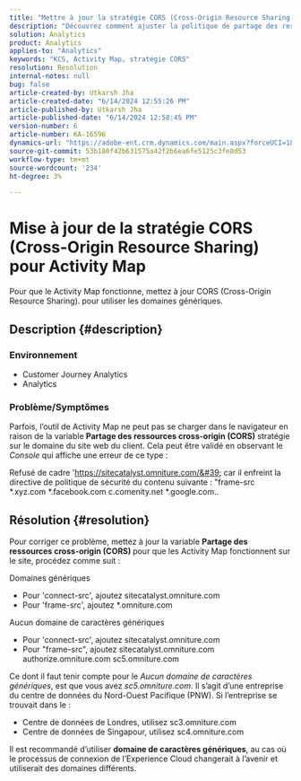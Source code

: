 ```yaml
---
title: "Mettre à jour la stratégie CORS (Cross-Origin Resource Sharing) pour Activity Map"
description: "Découvrez comment ajuster la politique de partage des ressources cross-origin pour utiliser l’outil de Activity Map."
solution: Analytics
product: Analytics
applies-to: "Analytics"
keywords: "KCS, Activity Map, stratégie CORS"
resolution: Resolution
internal-notes: null
bug: false
article-created-by: Utkarsh Jha
article-created-date: "6/14/2024 12:55:26 PM"
article-published-by: Utkarsh Jha
article-published-date: "6/14/2024 12:58:45 PM"
version-number: 6
article-number: KA-16596
dynamics-url: "https://adobe-ent.crm.dynamics.com/main.aspx?forceUCI=1&pagetype=entityrecord&etn=knowledgearticle&id=6c7e5f5a-4d2a-ef11-840a-00224809e160"
source-git-commit: 53b180f42b631575a42f2b6ea6fe5125c3fe8d53
workflow-type: tm+mt
source-wordcount: '234'
ht-degree: 3%

---
```


# Mise à jour de la stratégie CORS (Cross-Origin Resource Sharing) pour Activity Map


Pour que le Activity Map fonctionne, mettez à jour CORS (Cross-Origin Resource Sharing).<b> </b>pour utiliser les domaines génériques.

## Description {#description}


### <b>Environnement </b>

- Customer Journey Analytics
- Analytics




### <b>Problème/Symptômes</b>

Parfois, l’outil de Activity Map ne peut pas se charger dans le navigateur en raison de la variable <b>Partage des ressources cross-origin (CORS)</b> stratégie sur le domaine du site web du client. Cela peut être validé en observant le *Console* qui affiche une erreur de ce type :

Refusé de cadre &#39;https://sitecatalyst.omniture.com/&#39; car il enfreint la directive de politique de sécurité du contenu suivante : &quot;frame-src \*.xyz.com \*.facebook.com c.comenity.net \*.google.com..


## Résolution {#resolution}


Pour corriger ce problème, mettez à jour la variable <b>Partage des ressources cross-origin (CORS) </b>pour que les Activity Map fonctionnent sur le site, procédez comme suit :

Domaines génériques

- Pour &#39;connect-src&#39;, ajoutez sitecatalyst.omniture.com
- Pour &#39;frame-src&#39;, ajoutez \*.omniture.com


Aucun domaine de caractères génériques

- Pour &#39;connect-src&#39;, ajoutez sitecatalyst.omniture.com
- Pour &quot;frame-src&quot;, ajoutez sitecatalyst.omniture.com authorize.omniture.com sc5.omniture.com


Ce dont il faut tenir compte pour le *Aucun domaine de caractères génériques*, est que vous avez *sc5.omniture.com*. Il s’agit d’une entreprise du centre de données du Nord-Ouest Pacifique (PNW). Si l’entreprise se trouvait dans le :

- Centre de données de Londres, utilisez sc3.omniture.com
- Centre de données de Singapour, utilisez sc4.omniture.com


Il est recommandé d’utiliser <b>domaine de caractères génériques</b>, au cas où le processus de connexion de l’Experience Cloud changerait à l’avenir et utiliserait des domaines différents.

